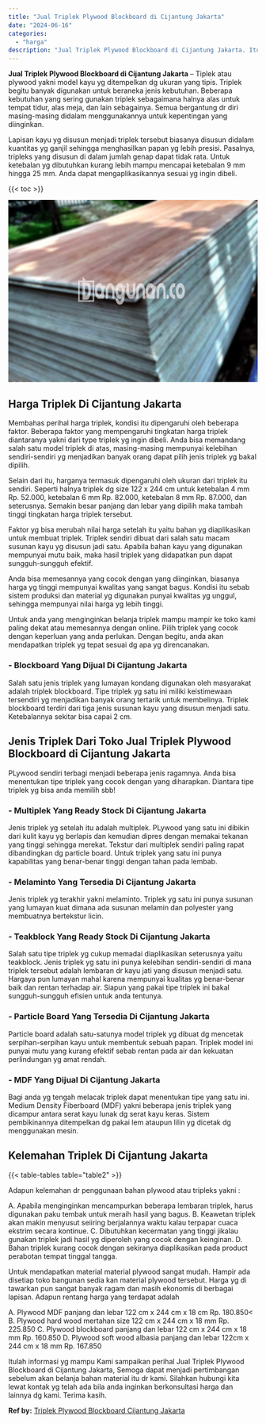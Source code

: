 ```yaml
---
title: "Jual Triplek Plywood Blockboard di Cijantung Jakarta"
date: "2024-06-16"
categories: 
  - "harga"
description: "Jual Triplek Plywood Blockboard di Cijantung Jakarta. Itulah informasi yg mampu Kami sampaikan perihal Jual Triplek Plywood Blockboard di Cijantung Jakarta,..."
---
```


**Jual Triplek Plywood Blockboard di Cijantung Jakarta** – Tiplek atau plywood yakni model kayu yg ditempelkan dg ukuran yang tipis. Triplek begitu banyak digunakan untuk beraneka jenis kebutuhan. Beberapa kebutuhan yang sering gunakan triplek sebagaimana halnya alas untuk tempat tidur, alas meja, dan lain sebagainya. Semua bergantung dr diri masing-masing didalam menggunakannya untuk kepentingan yang diinginkan.

Lapisan kayu yg disusun menjadi triplek tersebut biasanya disusun didalam kuantitas yg ganjil sehingga menghasilkan papan yg lebih presisi. Pasalnya, tripleks yang disusun di dalam jumlah genap dapat tidak rata. Untuk ketebalan yg dibutuhkan kurang lebih mampu mencapai ketebalan 9 mm hingga 25 mm. Anda dapat mengaplikasikannya sesuai yg ingin dibeli.

{{< toc >}}

![Jual Triplek Plywood Blockboard di Cijantung Jakarta](/images/jual-triplek-murah-09.png)

## Harga Triplek Di Cijantung Jakarta

Membahas perihal harga triplek, kondisi itu dipengaruhi oleh beberapa faktor. Beberapa faktor yang mempengaruhi tingkatan harga triplek diantaranya yakni dari type triplek yg ingin dibeli. Anda bisa memandang salah satu model triplek di atas, masing-masing mempunyai kelebihan sendiri-sendiri yg menjadikan banyak orang dapat pilih jenis triplek yg bakal dipilih.

Selain dari itu, harganya termasuk dipengaruhi oleh ukuran dari triplek itu sendiri. Seperti halnya triplek dg size 122 x 244 cm untuk ketebalan 4 mm Rp. 52.000, ketebalan 6 mm Rp. 82.000, ketebalan 8 mm Rp. 87.000, dan seterusnya. Semakin besar panjang dan lebar yang dipilih maka tambah tinggi tingkatan harga triplek tersebut.

Faktor yg bisa merubah nilai harga setelah itu yaitu bahan yg diaplikasikan untuk membuat triplek. Triplek sendiri dibuat dari salah satu macam susunan kayu yg disusun jadi satu. Apabila bahan kayu yang digunakan mempunyai mutu baik, maka hasil triplek yang didapatkan pun dapat sungguh-sungguh efektif.

Anda bisa memesannya yang cocok dengan yang diinginkan, biasanya harga yg tinggi mempunyai kwalitas yang sangat bagus. Kondisi itu sebab sistem produksi dan material yg digunakan punyai kwalitas yg unggul, sehingga mempunyai nilai harga yg lebih tinggi.

Untuk anda yang menginginkan belanja triplek mampu mampir ke toko kami paling dekat atau memesannya dengan online. Pilih triplek yang cocok dengan keperluan yang anda perlukan. Dengan begitu, anda akan mendapatkan triplek yg tepat sesuai dg apa yg direncanakan.

### \- Blockboard Yang Dijual Di Cijantung Jakarta

Salah satu jenis triplek yang lumayan kondang digunakan oleh masyarakat adalah triplek blockboard. Tipe triplek yg satu ini miliki keistimewaan tersendiri yg menjadikan banyak orang tertarik untuk membelinya. Triplek blockboard terdiri dari tiga jenis susunan kayu yang disusun menjadi satu. Ketebalannya sekitar bisa capai 2 cm.

## Jenis Triplek Dari Toko Jual Triplek Plywood Blockboard di Cijantung Jakarta

PLywood sendiri terbagi menjadi beberapa jenis ragamnya. Anda bisa menentukan tipe triplek yang cocok dengan yang diharapkan. Diantara tipe triplek yg bisa anda memilih sbb!

### \- Multiplek Yang Ready Stock Di Cijantung Jakarta

Jenis triplek yg setelah itu adalah multiplek. PLywood yang satu ini dibikin dari kulit kayu yg berlapis dan kemudian dipres dengan memakai tekanan yang tinggi sehingga merekat. Tekstur dari multiplek sendiri paling rapat dibandingkan dg particle board. Untuk triplek yang satu ini punya kapabilitas yang benar-benar tinggi dengan tahan pada lembab.

### \- Melaminto Yang Tersedia Di Cijantung Jakarta

Jenis triplek yg terakhir yakni melaminto. Triplek yg satu ini punya susunan yang lumayan kuat dimana ada susunan melamin dan polyester yang membuatnya bertekstur licin.

### \- Teakblock Yang Ready Stock Di Cijantung Jakarta

Salah satu tipe triplek yg cukup memadai diaplikasikan seterusnya yaitu teakblock. Jenis triplek yg satu ini punya kelebihan sendiri-sendiri di mana triplek tersebut adalah lembaran dr kayu jati yang disusun menjadi satu. Hargaya pun lumayan mahal karena mempunyai kualitas yg benar-benar baik dan rentan terhadap air. Siapun yang pakai tipe triplek ini bakal sungguh-sungguh efisien untuk anda tentunya.

### \- Particle Board Yang Tersedia Di Cijantung Jakarta

Particle board adalah satu-satunya model triplek yg dibuat dg mencetak serpihan-serpihan kayu untuk membentuk sebuah papan. Triplek model ini punyai mutu yang kurang efektif sebab rentan pada air dan kekuatan perlindungan yg amat rendah.

### \- MDF Yang Dijual Di Cijantung Jakarta

Bagi anda yg tengah melacak triplek dapat menentukan tipe yang satu ini. Medium Density Fiberboard (MDF) yakni beberapa jenis triplek yang dicampur antara serat kayu lunak dg serat kayu keras. Sistem pembikinannya ditempelkan dg pakai lem ataupun lilin yg dicetak dg menggunakan mesin.

## Kelemahan Triplek Di Cijantung Jakarta

{{< table-tables table="table2" >}}

Adapun kelemahan dr penggunaan bahan plywood atau tripleks yakni :

A. Apabila menginginkan mencampurkan beberapa lembaran triplek, harus digunakan paku tembak untuk meraih hasil yang bagus. B. Keawetan triplek akan makin menyusut seiiring berjalannya waktu kalau terpapar cuaca ekstrim secara kontinue. C. Dibutuhkan kecermatan yang tinggi jikalau gunakan triplek jadi hasil yg diperoleh yang cocok dengan keinginan. D. Bahan triplek kurang cocok dengan sekiranya diaplikasikan pada product perabotan tempat tinggal tangga.

Untuk mendapatkan material material plywood sangat mudah. Hampir ada disetiap toko bangunan sedia kan material plywood tersebut. Harga yg di tawarkan pun sangat banyak ragam dan masih ekonomis di berbagai lapisan. Adapun rentang harga yang terdapat adalah

A. Plywood MDF panjang dan lebar 122 cm x 244 cm x 18 cm Rp. 180.850< B. Plywood hard wood mertahan size 122 cm x 244 cm x 18 mm Rp. 225.850 C. Plywood blockboard panjang dan lebar 122 cm x 244 cm x 18 mm Rp. 160.850 D. Plywood soft wood albasia panjang dan lebar 122cm x 244 cm x 18 mm Rp. 167.850

Itulah informasi yg mampu Kami sampaikan perihal Jual Triplek Plywood Blockboard di Cijantung Jakarta, Semoga dapat menjadi pertimbangan sebelum akan belanja bahan material itu dr kami. Silahkan hubungi kita lewat kontak yg telah ada bila anda inginkan berkonsultasi harga dan lainnya dg kami. Terima kasih.

**Ref by:** [Triplek Plywood Blockboard Cijantung Jakarta](https://id.wikipedia.org/wiki/Triplek)
